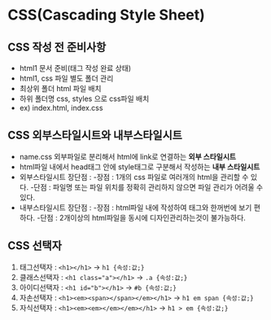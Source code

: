 # CSS(Cascading Style Sheet)
## CSS 작성 전 준비사항
* html1 문서 준비(태그 작성 완료 상태)
* html1, css 파일 별도 폴더 관리
* 최상위 폴더 html 파일 배치
* 하위 폴더명 css, styles 으로 css파일 배치
* ex) index.html, index.css
## CSS 외부스타일시트와 내부스타일시트
* name.css 외부파일로 분리해서 html에 link로 연결하는 **외부 스타일시트**
* html파일 내에서 head태그 안에 style태그로 구분해서 작성하는 **내부 스타일시트**
* 외부스타일시트 장단점 :
-장점 : 1개의 css 파일로 여러개의 html을 관리할 수 있다.
-단점 : 파일명 또는 파일 위치를 정확히 관리하지 않으면 파일 관리가 어려울 수 있다. 
* 내부스타일시트 장단점 :
-장점 : html파일 내에 작성하여 태그와 한꺼번에 보기 편하다.
-단점 : 2개이상의 html파일을 동시에 디자인관리하는것이 불가능하다.
## CSS 선택자
1. 태그선택자 : `<h1></h1>` -> `h1 {속성:값;}`
2. 클래스선택자 : `<h1 class="a"></h1>` -> `.a {속성:값;}`
3. 아이디선택자 : `<h1 id="b"></h1>` -> `#b {속성:값;}`
4. 자손선택자 : `<h1><em><span></span></em></h1>` -> `h1 em span {속성:값;}`
5. 자식선택자 : `<h1><em><em></em></em></h1>` -> `h1 > em {속성:값;}`